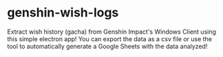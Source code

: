 # genshin-wish-logs

Extract wish history (gacha) from Genshin Impact's Windows Client using this simple electron app! You can export the data as a csv file or use the tool to automatically generate a Google Sheets with the data analyzed!
